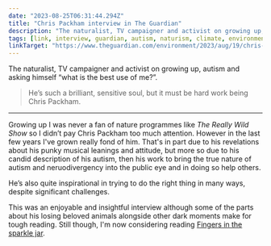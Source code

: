 ```yaml
---
date: "2023-08-25T06:31:44.294Z"
title: "Chris Packham interview in The Guardian"
description: "The naturalist, TV campaigner and activist on growing up, autism and the best use of me"
tags: [link, interview, guardian, autism, naturism, climate, environment]
linkTarget: "https://www.theguardian.com/environment/2023/aug/19/chris-packham-autism-death-threats-save-planet-attenborough"
---
```

The naturalist, TV campaigner and activist on growing up, autism and asking himself “what is the best use of me?”.

> He’s such a brilliant, sensitive soul, but it must be hard work being Chris Packham.
---

Growing up I was never a fan of nature programmes like _The Really Wild Show_ so I didn’t pay Chris Packham too much attention. However in the last few years I've grown really fond of him. That's in part due to his revelations about his punky musical leanings and attitude, but more so due to his candid description of his autism, then his work to bring the true nature of autism and neruodivergency into the public eye and in doing so help others.

He’s also quite inspirational in trying to do the right thing in many ways, despite significant challenges.

This was an enjoyable and insightful interview although some of the parts about his losing beloved animals alongside other dark moments make for tough reading. Still though, I'm now considering reading [Fingers in the sparkle jar](https://uk.bookshop.org/p/books/fingers-in-the-sparkle-jar-a-memoir-chris-packham/3973406?ean=9781785033506).
